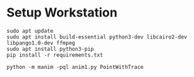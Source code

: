 # Setup Workstation


```
sudo apt update
sudo apt install build-essential python3-dev libcairo2-dev libpango1.0-dev ffmpeg
sudo apt install python3-pip
pip install -r requirements.txt
```

```
python -m manim -pql anim1.py PointWithTrace
```